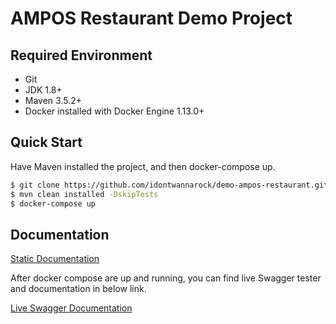# AMPOS Restaurant Demo Project

## Required Environment

- Git
- JDK 1.8+
- Maven 3.5.2+
- Docker installed with Docker Engine 1.13.0+ 

## Quick Start

Have Maven installed the project, and then docker-compose up.

```bash
$ git clone https://github.com/idontwannarock/demo-ampos-restaurant.git
$ mvn clean installed -DskipTests
$ docker-compose up
```

## Documentation

[Static Documentation](https://idontwannarock.github.io/demo-ampos-restaurant/)

After docker compose are up and running, you can find live Swagger tester and documentation in below link.

[Live Swagger Documentation](http://localhost:9000/swagger-ui.html)
